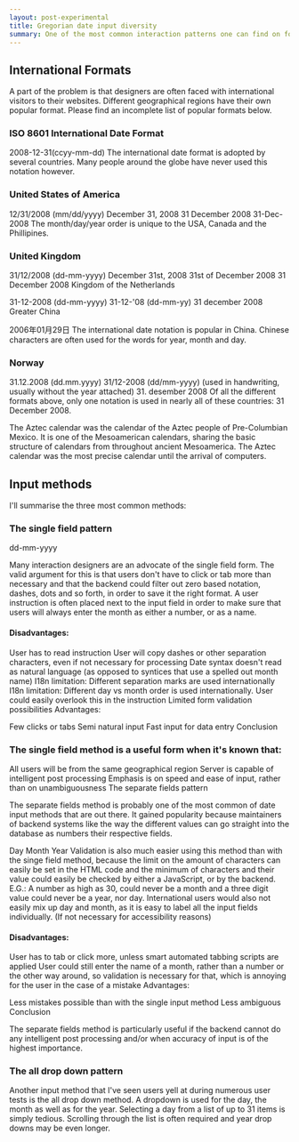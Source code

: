 ```yaml
---
layout: post-experimental
title: Gregorian date input diversity
summary: One of the most common interaction patterns one can find on forms is the date input group. They appear in all shapes and sizes in various applications and sign up forms on websites. Certain forms of appearance seem to be more popular in certain geographical areas than other. But other than that it is hard to find any pattern or rationale why one website has chosen for model X while the other has chosen model Y. The suspicion would rise that the date input method is often dictated by the way the backend would 'like' it. This is a situation which neither we, as interaction designers and consultants, nor the end user should settle for.
---
```


## International Formats

A part of the problem is that designers are often faced with international visitors to their websites. Different geographical regions  have their own popular format. Please find an incomplete list of popular formats below.

### ISO 8601 International Date Format

2008-12-31(ccyy-mm-dd)
The international date format is adopted by several countries. Many people around the globe have never used this notation however.

### United States of America

12/31/2008 (mm/dd/yyyy)
December 31, 2008
31 December 2008
31-Dec-2008
The month/day/year order is unique to the USA, Canada and the Phillipines.

### United Kingdom

31/12/2008 (dd-mm-yyyy)
December 31st, 2008
31st of December 2008
31 December 2008
Kingdom of the Netherlands

31-12-2008 (dd-mm-yyyy)
31-12-'08 (dd-mm-yy)
31 december 2008
Greater China

2006年01月29日
The international date notation is popular in China. Chinese characters are often used for the words for year, month and day.

### Norway

31.12.2008 (dd.mm.yyyy)
31/12-2008 (dd/mm-yyyy) (used in handwriting, usually without the year attached)
31. desember 2008
Of all the different formats above, only one notation is used in nearly all of these countries: 31 December 2008.

The Aztec calendar was the calendar of the Aztec people of Pre-Columbian Mexico. It is one of the Mesoamerican calendars, sharing the basic structure of calendars from throughout ancient Mesoamerica. The Aztec calendar was the most precise calendar until the arrival of computers.



## Input methods

I'll summarise the three most common methods:

### The single field pattern

dd-mm-yyyy

Many interaction designers are an advocate of the single field form. The valid argument for this is that users don't have to click or tab more than necessary and that the backend could filter out zero based notation, dashes, dots and so forth, in order to save it the right format. A user instruction is often placed next to the input field in order to make sure that users will always enter the month as either a number, or as a name.

#### Disadvantages:

User has to read instruction
User will copy dashes or other separation characters, even if not necessary for processing
Date syntax doesn't read as natural language (as opposed to syntices that use a spelled out month name)
I18n limitation: Different separation marks are used internationally
I18n limitation: Different day vs month order is used internationally. User could easily overlook this in the instruction
Limited form validation possibilities
Advantages:

Few clicks or tabs
Semi natural input
Fast input for data entry
Conclusion

### The single field method is a useful form when it's known that:

All users will be from the same geographical region
Server is capable of intelligent post processing
Emphasis is on speed and ease of input, rather than on unambiguousness
The separate fields pattern

The separate fields method is probably one of the most common of date input methods that are out there. It gained popularity because maintainers of backend systems like the way the different values can go straight into the database as numbers their respective fields.

Day
Month
Year
Validation is also much easier using this method than with the singe field method, because the limit on the amount of characters can easily be set in the HTML code and the minimum of characters and their value could easily be checked by either a JavaScript, or by the backend. E.G.: A number as high as 30, could never be a month and a three digit value could never be a year, nor day. International users would also not easily mix up day and month, as it is easy to label all the input fields individually. (If not necessary for accessibility reasons)

#### Disadvantages:

User has to tab or click more, unless smart automated tabbing scripts are applied
User could still enter the name of a month, rather than a number or the other way around, so validation is necessary for that, which is annoying for the user in the case of a mistake
Advantages:

Less mistakes possible than with the single input method
Less ambiguous
Conclusion

The separate fields method is particularly useful if the backend cannot do any intelligent post processing and/or when accuracy of input is of the highest importance.

### The all drop down pattern

Another input method that I've seen users yell at during numerous user tests is the all drop down method. A dropdown is used for the day, the month as well as for the year. Selecting a day from a list of up to 31 items is simply tedious. Scrolling through the list is often required and year drop downs may be even longer.